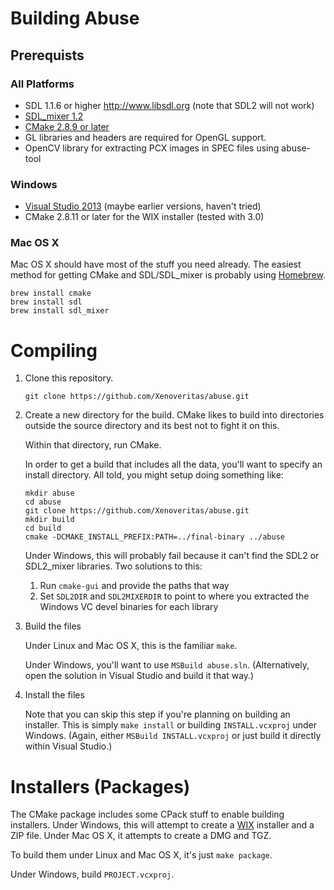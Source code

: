 # Building Abuse

## Prerequists

### All Platforms

- SDL 1.1.6 or higher <http://www.libsdl.org> (note that SDL2 will not work)
- [SDL_mixer 1.2](http://www.libsdl.org/projects/SDL_mixer/release-1.2.html)
- [CMake 2.8.9 or later](http://www.cmake.org/)
- GL libraries and headers are required for OpenGL support.
- OpenCV library for extracting PCX images in SPEC files using abuse-tool

### Windows

- [Visual Studio 2013](http://www.visualstudio.com/downloads/download-visual-studio-vs#d-express-windows-desktop)
  (maybe earlier versions, haven't tried)
- CMake 2.8.11 or later for the WIX installer (tested with 3.0)

### Mac OS X

Mac OS X should have most of the stuff you need already. The easiest method for
getting CMake and SDL/SDL_mixer is probably using [Homebrew](http://brew.sh/).

    brew install cmake
    brew install sdl
    brew install sdl_mixer

# Compiling

1. Clone this repository.

       git clone https://github.com/Xenoveritas/abuse.git

2. Create a new directory for the build. CMake likes to build into directories
   outside the source directory and its best not to fight it on this.

   Within that directory, run CMake.

   In order to get a build that includes all the data, you'll want to specify
   an install directory. All told, you might setup doing something like:

       mkdir abuse
       cd abuse
       git clone https://github.com/Xenoveritas/abuse.git
       mkdir build
       cd build
       cmake -DCMAKE_INSTALL_PREFIX:PATH=../final-binary ../abuse

   Under Windows, this will probably fail because it can't find the SDL2 or
   SDL2_mixer libraries. Two solutions to this:

      1. Run `cmake-gui` and provide the paths that way
      2. Set `SDL2DIR` and `SDL2MIXERDIR` to point to where you extracted the
         Windows VC devel binaries for each library

3. Build the files

   Under Linux and Mac OS X, this is the familiar `make`.

   Under Windows, you'll want to use `MSBuild abuse.sln`. (Alternatively, open
   the solution in Visual Studio and build it that way.)

4. Install the files

   Note that you can skip this step if you're planning on building an installer.
   This is simply `make install` or building `INSTALL.vcxproj` under Windows.
   (Again, either `MSBuild INSTALL.vcxproj` or just build it directly within
   Visual Studio.)

# Installers (Packages)

The CMake package includes some CPack stuff to enable building installers. Under
Windows, this will attempt to create a [WIX](http://wixtoolset.org/) installer
and a ZIP file. Under Mac OS X, it attempts to create a DMG and TGZ.

To build them under Linux and Mac OS X, it's just `make package`.

Under Windows, build `PROJECT.vcxproj`.

